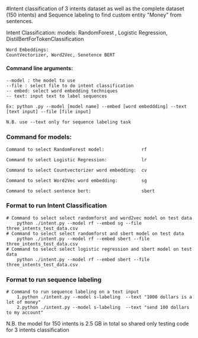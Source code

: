 #Intent classification of 3 intents dataset as well as the complete dataset (150 intents) and Sequence labeling to find custom entity "Money" from sentences.


Intent Classification:
	models:
	RandomForest , Logistic Regression, DistilBertForTokenClassification
	
	Word Embeddings:
	CountVectorizer, Word2Vec, Senetence BERT


#### Command line arguments:
	--model : the model to use
	--file : select file to do intent classification
	-- embed: select word embedding techniques
	-- text: input text to label sequences

	Ex: python .py --model [model name] --embed [word embeddding] --text [text input] --file [file input]
	
	N.B. use --text only for sequence labeling task


### Command for models:
	Command to select RandomForest model:              rf

	Command to select Logistic Regression:             lr

	Command to select Countvectorizer word embedding:  cv

	Command to select Word2Vec word embedding:         sg

	Command to select sentence bert:                   sbert


### Format to run Intent Classification
	
	# Command to select select randomforst and word2vec model on test data
		python ./intent.py --model rf --embed sg --file three_intents_test_data.csv
	# Command to select select randomforst and sbert model on test data
		python ./intent.py --model rf --embed sbert --file three_intents_test_data.csv
	# Command to select select logistic regression and sbert model on test data
		python ./intent.py --model rf --embed sbert --file three_intents_test_data.csv


### Format to run sequence labeling
	# Command to run sequence labeling on a text input
		1.python ./intent.py --model s-labeling  --text "1000 dollars is a lot of money"
		2.python ./intent.py --model s-labeling  --text "send 100 dollars to my account"
		

N.B. the model for 150 intents is 2.5 GB in total so shared only testing code for 3 intents classification
